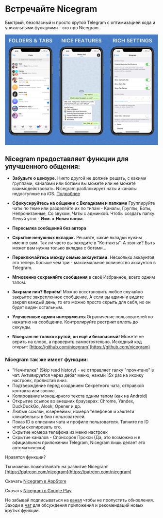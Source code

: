 # Встречайте Nicegram

Быстрый, безопасный и просто крутой Telegram с оптимизацией кода и уникальными функциями  - это про Nicegram. 

![image](../../features/images/NicegramGrid.png)

## Nicegram предоставляет функции для улучшенного общения:

- **Забудьте о цензуре.** Никто другой не должен решать, с какими группами, каналами или ботами вы можете или не можете взаимодействовать. Nicegram разблокирует чаты и каналы недоступные на iOS. [Подробнее](/ru/unblock)

- **Сфокусируйтесь на общении с Вкладками и папками** Группируйте чаты по теме или разделяйте  их по типам - Каналы, Группы, Боты, Непрочитанные, Со звуком, Чаты с админкой. Чтобы создать папку: Левый угол - **Изм. > Новая папка**.

- **Пересылка сообщений без автора**

- **Скрытие ненужных вкладок.** Решайте, какие вкладки нужны именно вам. Так ли часто вы заходите в "Контакты". А звонки? Быть может вам нужна только вкладка с ботами...

- **Переключайтесь между семью аккаунтами.** Несколько аккаунтов это теперь больше чем три - максимальное количество аккаунтов в Telegram.

- **Мгновенно сохраняйте сообщения** в своё Избранное, всего одним тапом.

- **Закрыли пин? Вернём!** Можно восстановить любое случайно закрытое закрепленное сообщение.
А если вы админ и видите закреп каждый день, то его можно просто скрыть для себя, но он будет виден остальным.

- **Улучшенные админ инструменты** Ограничение пользователей по нажатию на сообщение. Контролируйте рестрикт вплоть до секунды.

- **Nicegram не только крутой, он ещё и безопасный!** Можете не верить на слово, а проверить самостоятельно. Исходный код открыт: [https://github.com/nicegram](https://github.com/nicegram)

### Nicegram так же имеет функции:
- "Нечиталка" (Skip read history) - не отправляет галку "прочитано" в чат. Активируется через дебаг меню, нажми 15x раз на иконку настроек, пролистай вниз.
- Подтверждение перед созданием Секретного чата, отправкой контакта или звонка.
- Копирование моноширного текста одним тапом (как на Android)
- Открытие ссылок во внешних браузерах: Chrome, Yandex, DuckDuckGo, Alook, Opener и др.
- Любые ссылки, юзернеймы, номера телефонов и хэштеги кликабельны в био пользователей.
- Показ ID в описании чата и профиле пользователя. Тапните по ID чтобы скопировать его.
- Скрытие номера телефона из меню настроек
- Скрытие каналов - Спонсоров Прокси (Да, это возможно и в официальном приложении Telegram, Nicegram лишь делает это автоматически)


Нравятся функции?

Ты можешь пожертвовать на развитие Nicegram! [https://patreon.com/nicegram](https://patreon.com/nicegram)

Скачать [Nicegram в AppStore](https://apps.apple.com/app/apple-store/id1608870673?pt=119567154&ct=nicegram.app&mt=8)

Скачать [Nicegram в Google Play](https://play.google.com/store/apps/details?id=app.nicegram&utm_source=nicegram.app&utm_medium=main&utm_campaign=web)


Не забывай подписываться на [канал](https://t.me/nicegramapp) чтобы не пропустить обновления. Заходи в [чат](https://t.me/nicegram_ru) для обсуждения приложения и рекомендаций новых крутых функций.

